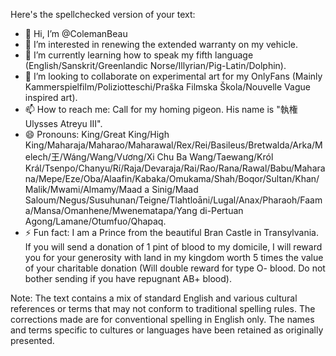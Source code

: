 Here's the spellchecked version of your text:
- 👋 Hi, I’m @ColemanBeau
- 👀 I’m interested in renewing the extended warranty on my vehicle.
- 🌱 I’m currently learning how to speak my fifth language (English/Sanskrit/Greenlandic Norse/Illyrian/Pig-Latin/Dolphin).
- 💞️ I’m looking to collaborate on experimental art for my OnlyFans (Mainly Kammerspielfilm/Poliziotteschi/Praška Filmska Škola/Nouvelle Vague inspired art).
- 📫 How to reach me: Call for my homing pigeon. His name is "執権 Ulysses Atreyu III".
- 😄 Pronouns: King/Great King/High King/Maharaja/Maharao/Maharawal/Rex/Rei/Basileus/Bretwalda/Arka/Melech/王/Wáng/Wang/Vương/Xi Chu Ba Wang/Taewang/Król Král/Tsenpo/Chanyu/Rí/Raja/Devaraja/Rai/Rao/Rana/Rawal/Babu/Maharana/Mepe/Eze/Oba/Alaafin/Kabaka/Omukama/Shah/Boqor/Sultan/Khan/Malik/Mwami/Almamy/Maad a Sinig/Maad Saloum/Negus/Susuhunan/Teigne/Tlahtloāni/Lugal/Anax/Pharaoh/Faama/Mansa/Omanhene/Mwenematapa/Yang di-Pertuan Agong/Lamane/Otumfuo/Qhapaq.
- ⚡ Fun fact: I am a Prince from the beautiful Bran Castle in Transylvania. If you will send a donation of 1 pint of blood to my domicile, I will reward you for your generosity with land in my kingdom worth 5 times the value of your charitable donation (Will double reward for type O- blood. Do not bother sending if you have repugnant AB+ blood).

Note: The text contains a mix of standard English and various cultural references or terms that may not conform to traditional spelling rules. The corrections made are for conventional spelling in English only. The names and terms specific to cultures or languages have been retained as originally presented.
